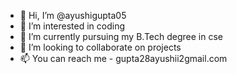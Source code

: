 - 👋 Hi, I’m @ayushigupta05
- 👀 I’m interested in coding
- 🌱 I’m currently pursuing my B.Tech degree in cse
- 💞️ I’m looking to collaborate on projects
- 📫 You can reach me - gupta28ayushii2gmail.com

<!---
ayushigupta05/ayushigupta05 is a ✨ special ✨ repository because its `README.md` (this file) appears on your GitHub profile.
You can click the Preview link to take a look at your changes.
--->
